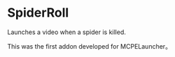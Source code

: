 # SpiderRoll

Launches a video when a spider is killed.

This was the first addon developed for MCPELauncher。

